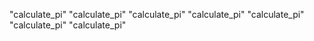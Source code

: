 "calculate_pi" 
"calculate_pi" 
"calculate_pi" 
"calculate_pi" 
"calculate_pi" 
"calculate_pi" 
"calculate_pi" 
